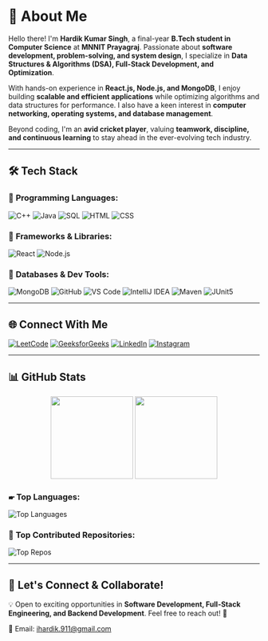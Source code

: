 # 👋 About Me

Hello there! I'm **Hardik Kumar Singh**, a final-year **B.Tech student in Computer Science** at **MNNIT Prayagraj**. Passionate about **software development, problem-solving, and system design**, I specialize in **Data Structures & Algorithms (DSA), Full-Stack Development, and Optimization**.

With hands-on experience in **React.js, Node.js, and MongoDB**, I enjoy building **scalable and efficient applications** while optimizing algorithms and data structures for performance. I also have a keen interest in **computer networking, operating systems, and database management**.

Beyond coding, I'm an **avid cricket player**, valuing **teamwork, discipline, and continuous learning** to stay ahead in the ever-evolving tech industry.

---

## 🛠️ Tech Stack

### 🔹 **Programming Languages:**
![C++](https://img.shields.io/badge/C++-00599C?style=flat&logo=c%2B%2B&logoColor=white)
![Java](https://img.shields.io/badge/Java-%23ED8B00.svg?style=flat&logo=openjdk&logoColor=white)
![SQL](https://img.shields.io/badge/SQL-%2300f.svg?style=flat&logo=sqlite&logoColor=white)
![HTML](https://img.shields.io/badge/HTML5-%23E34F26.svg?style=flat&logo=html5&logoColor=white)
![CSS](https://img.shields.io/badge/CSS3-%231572B6.svg?style=flat&logo=css3&logoColor=white)

### 🔹 **Frameworks & Libraries:**
![React](https://img.shields.io/badge/React-%2361DAFB.svg?style=flat&logo=react&logoColor=white)
![Node.js](https://img.shields.io/badge/Node.js-43853D?style=flat&logo=node.js&logoColor=white)

### 🔹 **Databases & Dev Tools:**
![MongoDB](https://img.shields.io/badge/MongoDB-%2347A248.svg?style=flat&logo=mongodb&logoColor=white)
![GitHub](https://img.shields.io/badge/GitHub-%23121011.svg?style=flat&logo=github&logoColor=white)
![VS Code](https://img.shields.io/badge/VS%20Code-%23007ACC.svg?style=flat&logo=visual-studio-code&logoColor=white)
![IntelliJ IDEA](https://img.shields.io/badge/IntelliJ%20IDEA-000000.svg?style=flat&logo=intellij-idea&logoColor=white)
![Maven](https://img.shields.io/badge/Maven-%23C71A36.svg?style=flat&logo=apache-maven&logoColor=white)
![JUnit5](https://img.shields.io/badge/JUnit5-%2325A162.svg?style=flat&logo=junit5&logoColor=white)

---

## 🌐 Connect With Me

[![LeetCode](https://img.shields.io/badge/LeetCode-%23FFA116.svg?style=flat&logo=leetcode&logoColor=black)](https://leetcode.com/u/hardik_112/)
[![GeeksforGeeks](https://img.shields.io/badge/GeeksforGeeks-%2F8D46.svg?style=flat&logo=geeksforgeeks&logoColor=white)](https://www.geeksforgeeks.org/user/ihardik112/)
[![LinkedIn](https://img.shields.io/badge/LinkedIn-%230077B5.svg?style=flat&logo=linkedin&logoColor=white)](https://www.linkedin.com/in/hardik-kumar-singh/)
[![Instagram](https://img.shields.io/badge/Instagram-%23E4405F.svg?style=flat&logo=Instagram&logoColor=white)](https://www.instagram.com/ihardik_112/)

---

## 📊 GitHub Stats

<p align="center">
  <img src="https://github-readme-stats.vercel.app/api?username=Hardik-111&theme=vision-friendly-dark&hide_border=false&include_all_commits=true&count_private=true" height="165px"/>
  <img src="https://github-readme-streak-stats.herokuapp.com/?user=Hardik-111&theme=vision-friendly-dark&hide_border=false" height="165px"/>
</p>

### 🖝 **Top Languages:**
![Top Languages](https://github-readme-stats.vercel.app/api/top-langs/?username=Hardik-111&theme=vision-friendly-dark&hide_border=false&include_all_commits=true&count_private=true&layout=compact)

### 📌 **Top Contributed Repositories:**
![Top Repos](https://github-contributor-stats.vercel.app/api?username=Hardik-111&limit=5&theme=dark&combine_all_yearly_contributions=true)

---

## 🚀 Let's Connect & Collaborate!

💡 Open to exciting opportunities in **Software Development, Full-Stack Engineering, and Backend Development**. Feel free to reach out! 🤝

📧 Email: [ihardik.911@gmail.com](mailto:ihardik.911@gmail.com)
